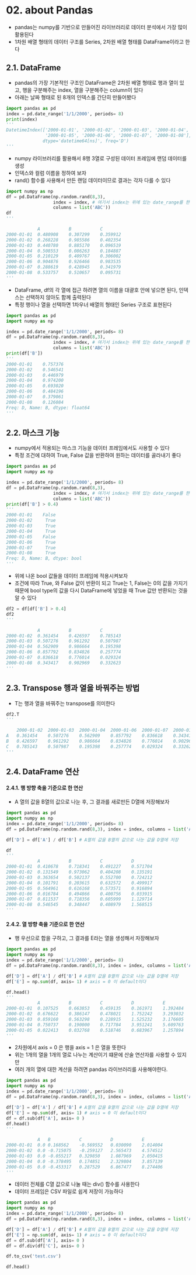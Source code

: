 # 02. about Pandas

- pandas는 numpy를 기반으로 만들어진 라이브러리로 데이터 분석에서 가장 많이 활용된다
- 1차원 배열 형태의 데이터 구조를 Series, 2차원 배열 형태를 DataFrame이라고 한다

## 2.1. DataFrame

- pandas의 가장 기본적인 구조인 DataFrame은 2차원 배열 형태로 행과 열이 있고, 행을 구분해주는 index, 열을 구분해주는 column이 있다
- 아래는 날짜 형태로 된 8개의 인덱스를 간단히 만들어봤다

```python
import pandas as pd
index = pd.date_range('1/1/2000', periods= 8)
print(index)
'''
DatetimeIndex(['2000-01-01', '2000-01-02', '2000-01-03', '2000-01-04',
               '2000-01-05', '2000-01-06', '2000-01-07', '2000-01-08'],
              dtype='datetime64[ns]', freq='D')
'''
```

- numpy 라이브러리를 활용해서 8행 3열로 구성된 데이터 프레임에 랜덤 데이터를 생성
- 인덱스와 컬럼 이름을 정하여 보자
- rand() 함수를 사용해서 만든 랜덤 데이터이므로 결과는 각자 다를 수 있다

```python
import numpy as np
df = pd.DataFrame(np.random.rand(8,3),
                  index = index, # 여기서 index는 위에 있는 date_range를 한 index임
                  columns = list('ABC'))
df
'''

			A			B			C
2000-01-01	0.480908	0.307299	0.359912
2000-01-02	0.268228	0.985586	0.402354
2000-01-03	0.440780	0.885170	0.096519
2000-01-04	0.508553	0.086263	0.184887
2000-01-05	0.210129	0.409767	0.306002
2000-01-06	0.904876	0.926466	0.983535
2000-01-07	0.288619	0.428945	0.341979
2000-01-08	0.533757	0.510657	0.095731
'''
```

- DataFrame, df의 각 열에 접근 하려면 열의 이름을 대괄호 안에 넣으면 된다, 인덱스는 선택하지 않아도 함께 출력된다
- 특정 행이나 열을 선택하면 1차우너 배열의 형태인 Series 구조로 표현된다

```python
import pandas as pd
import numpy as np

index = pd.date_range('1/1/2000', periods= 8)
df = pd.DataFrame(np.random.rand(8,3),
                  index = index, # 여기서 index는 위에 있는 date_range를 한 index임
                  columns = list('ABC'))
print(df['B'])
'''
2000-01-01    0.757376
2000-01-02    0.546541
2000-01-03    0.446979
2000-01-04    0.974200
2000-01-05    0.693020
2000-01-06    0.484196
2000-01-07    0.379061
2000-01-08    0.126084
Freq: D, Name: B, dtype: float64
'''
```

## 2.2. 마스크 기능

- numpy에서 적용되는 마스크 기능을 데이터 프레임에서도 사용할 수 있다
- 특정 조건에 대하여 True, False 값을 반환하여 원하는 데이터를 골라내기 좋다

```python
import pandas as pd
import numpy as np

index = pd.date_range('1/1/2000', periods= 8)
df = pd.DataFrame(np.random.rand(8,3),
                  index = index, # 여기서 index는 위에 있는 date_range를 한 index임
                  columns = list('ABC'))
print(df['B'] > 0.4)
'''
2000-01-01    False
2000-01-02     True
2000-01-03     True
2000-01-04     True
2000-01-05    False
2000-01-06     True
2000-01-07     True
2000-01-08     True
Freq: D, Name: B, dtype: bool
'''
```

- 위에 나온 bool 값들을 데이터 프레임에 적용시켜보자
- 조건에 따라 True, 와 False 값이 반환이 되고 True는 1, False는 0의 값을 가지기 때문에 bool type의 값을 다시 DataFrame에 넣었을 때 True 값만 반환되는 것을 알 수 있다

```python
df2 = df[df['B'] > 0.4]
df2
'''

			A			B			C
2000-01-02	0.361454	0.426597	0.785143
2000-01-03	0.507276	0.961292	0.507987
2000-01-04	0.562909	0.986664	0.195398
2000-01-06	0.857792	0.834826	0.257774
2000-01-07	0.836618	0.776014	0.029324
2000-01-08	0.343417	0.902969	0.332623
'''
```

## 2.3. Transpose 행과 열을 바꿔주는 방법

- T는 행과 열을 바꿔주는 transpose를 의미한다

```python
df2.T
'''

	2000-01-02	2000-01-03	2000-01-04	2000-01-06	2000-01-07	2000-01-08
A	0.361454	0.507276	0.562909	0.857792	0.836618	0.343417
B	0.426597	0.961292	0.986664	0.834826	0.776014	0.902969
C	0.785143	0.507987	0.195398	0.257774	0.029324	0.332623
'''
```

## 2.4. DataFrame 연산

#### 2.4.1. 행 방향 축을 기준으로 한 연산

- A 열의 값을 B열의 값으로 나눈 후, 그 결과를 새로만든 D열에 저장해보자

```python
import pandas as pd
import numpy as np
index = pd.date_range('1/1/2000', periods= 8)
df = pd.DataFrame(np.random.rand(8,3), index = index, columns = list('ABC'))

df['D'] = df['A'] / df['B'] # A열의 값을 B열의 값으로 나눈 값을 D열에 저장

df
'''
			A			B			C			D
2000-01-01	0.410678	0.718341	0.491227	0.571704
2000-01-02	0.131549	0.973062	0.404208	0.135191
2000-01-03	0.363654	0.502137	0.552700	0.724212
2000-01-04	0.101791	0.203615	0.632572	0.499917
2000-01-05	0.564961	0.616168	0.573571	0.916894
2000-01-06	0.016784	0.494866	0.400756	0.033915
2000-01-07	0.811537	0.718356	0.605999	1.129714
2000-01-08	0.546545	0.348447	0.408979	1.568515
'''
```

#### 2.4.2. 열 방향 축을 기준으로 한 연산

- 행 우선으로 합을 구하고, 그 결과를 E라는 열을 생성해서 자장해보자

```python
import pandas as pd
import numpy as np
index = pd.date_range('1/1/2000', periods= 8)
df = pd.DataFrame(np.random.rand(8,3), index = index, columns = list('ABC'))

df['D'] = df['A'] / df['B'] # A열의 값을 B열의 값으로 나눈 값을 D열에 저장
df['E'] = np.sum(df, axis= 1) # axis = 0 이 default이다 

df.head()
'''
			A			B			C			D			E
2000-01-01	0.107525	0.663853	0.459135	0.161971	1.392484
2000-01-02	0.676622	0.386147	0.478021	1.752242	3.293032
2000-01-03	0.859160	0.563298	0.228915	1.525232	3.176605
2000-01-04	0.750737	0.190000	0.717784	3.951241	5.609763
2000-01-05	0.022413	0.032768	0.518746	0.683967	1.257894
'''
```

- 2차원에서 axis = 0 은 행을 axis = 1 은 열을 뜻한다
- 위는 1개의 열을 1개의 열로 나누는 계산이기 떄문에 산술 연산자를 사용할 수 있지만 
- 여러 개의 열에 대한 계산을 하려면 pandas 라이브러리를 사용해야한다.

```python
import pandas as pd
import numpy as np
index = pd.date_range('1/1/2000', periods= 8)
df = pd.DataFrame(np.random.rand(8,3), index = index, columns = list('ABC'))

df['D'] = df['A'] / df['B'] # A열의 값을 B열의 값으로 나눈 값을 D열에 저장
df['E'] = np.sum(df, axis= 1) # axis = 0 이 default이다 
df = df.sub(df['A'], axis= 0 )
df.head()
'''

			A	B			C			D			E
2000-01-01	0.0	0.168562	-0.569552	0.030090	2.014004
2000-01-02	0.0	-0.715075	-0.259127	2.565473	4.574512
2000-01-03	0.0	-0.055217	0.329850	1.087969	2.050415
2000-01-04	0.0	-0.378495	0.174851	2.329804	3.857139
2000-01-05	0.0	-0.453317	0.287529	6.867477	8.274406
'''
```

- 데이터 전체를 C열 값으로 나눌 때는 div() 함수를 사용한다
- 데이터 프레임은 CSV 파일로 쉽게 저장이 가능하다

```python
import pandas as pd
import numpy as np
index = pd.date_range('1/1/2000', periods= 8)
df = pd.DataFrame(np.random.rand(8,3), index = index, columns = list('ABC'))

df['D'] = df['A'] / df['B'] # A열의 값을 B열의 값으로 나눈 값을 D열에 저장
df['E'] = np.sum(df, axis= 1) # axis = 0 이 default이다 
df = df.sub(df['A'], axis= 0 )
df = df.div(df['C'], axis= 0 )

df.to_csv('test.csv')

df.head()
```

